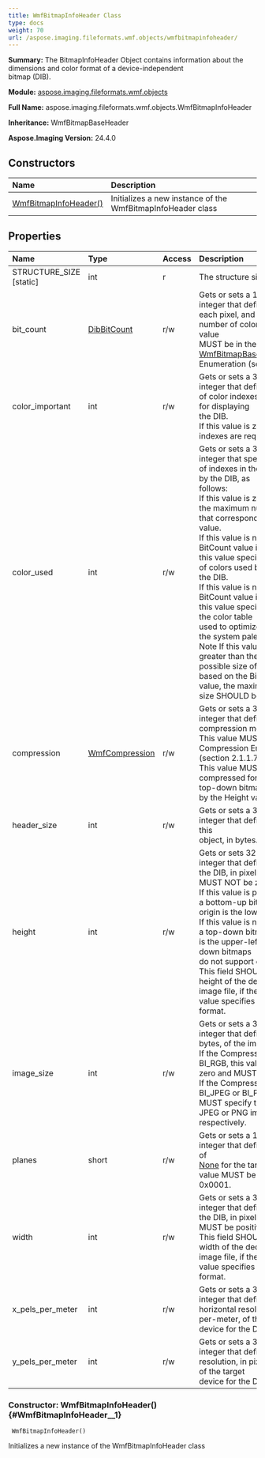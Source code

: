```yaml
---
title: WmfBitmapInfoHeader Class
type: docs
weight: 70
url: /aspose.imaging.fileformats.wmf.objects/wmfbitmapinfoheader/
---
```


**Summary:** The BitmapInfoHeader Object contains information about the dimensions and color format of a device-independent<br/>                bitmap (DIB).

**Module:** [aspose.imaging.fileformats.wmf.objects](/imaging/python-net/aspose.imaging.fileformats.wmf.objects/)

**Full Name:** aspose.imaging.fileformats.wmf.objects.WmfBitmapInfoHeader

**Inheritance:** WmfBitmapBaseHeader

**Aspose.Imaging Version:** 24.4.0

## **Constructors**
| **Name** | **Description** |
| :- | :- |
| [WmfBitmapInfoHeader()](#WmfBitmapInfoHeader__1) | Initializes a new instance of the WmfBitmapInfoHeader class |
## **Properties**
| **Name** | **Type** | **Access** | **Description** |
| :- | :- | :- | :- |
| STRUCTURE_SIZE [static] | int | r | The structure size |
| bit_count | [DibBitCount](/imaging/python-net/aspose.imaging.apsbuilder.dib/dibbitcount/) | r/w | Gets or sets a 16-bit unsigned integer that defines the format of<br/>                each pixel, and the maximum number of colors in the DIB. This value<br/>                MUST be in the [WmfBitmapBaseHeader.bit_count](/imaging/python-net/aspose.imaging.fileformats.wmf.objects/wmfbitmapbaseheader/) Enumeration (section 2.1.1.3). |
| color_important | int | r/w | Gets or sets a 32-bit unsigned integer that defines the number of color indexes that are required for displaying<br/>                the DIB.<br/>                If this value is zero, all color indexes are required |
| color_used | int | r/w | Gets or sets a 32-bit unsigned integer that specifies the number of indexes in the color table used by the DIB, as<br/>                follows:<br/>                If this value is zero, the DIB uses the maximum number of colors that correspond to the BitCount value.<br/>                If this value is nonzero and the BitCount value is less than 16, this value specifies the number of colors used by<br/>                the DIB.<br/>                If this value is nonzero and the BitCount value is 16 or greater, this value specifies the size of the color table<br/>                used to optimize performance of the system palette.<br/>                Note If this value is nonzero and greater than the maximum possible size of the color table based on the BitCount<br/>                value, the maximum color table size SHOULD be assumed. |
| compression | [WmfCompression](/imaging/python-net/aspose.imaging.fileformats.wmf.consts/wmfcompression/) | r/w | Gets or sets a 32-bit unsigned integer that defines the compression mode of the DIB. This value MUST be in the<br/>                Compression Enumeration (section 2.1.1.7).<br/>                This value MUST NOT specify a compressed format if the DIB is a top-down bitmap, as indicated by the Height value. |
| header_size | int | r/w | Gets or sets a 32-bit unsigned integer that defines the size of this<br/>                object, in bytes. |
| height | int | r/w | Gets or sets  32-bit signed integer that defines the height of the DIB, in pixels. This value MUST NOT be zero.<br/>                If this value is positive, the DIB is a bottom-up bitmap, and its origin is the lower-left corner.<br/>                If this value is negative, the DIB is a top-down bitmap, and its origin is the upper-left corner. Top-down bitmaps<br/>                do not support compression.<br/>                This field SHOULD specify the height of the decompressed image file, if the Compression value specifies JPEG or PNG<br/>                format. |
| image_size | int | r/w | Gets or sets a 32-bit unsigned integer that defines the size, in bytes, of the image.<br/>                If the Compression value is BI_RGB, this value SHOULD be zero and MUST be ignored.<br/>                If the Compression value is BI_JPEG or BI_PNG, this value MUST specify the size of the JPEG or PNG image buffer,<br/>                respectively. |
| planes | short | r/w | Gets or sets a 16-bit unsigned integer that defines the number of<br/>                [None](/imaging/python-net/aspose.imaging.fileformats.wmf.objects/wmfbitmapbaseheader/) for the target device. This value MUST be<br/>                0x0001. |
| width | int | r/w | Gets or sets a 32-bit signed integer that defines the width of the DIB, in pixels. This value MUST be positive.<br/>                This field SHOULD specify the width of the decompressed image file, if the Compression value specifies JPEG or PNG<br/>                format. |
| x_pels_per_meter | int | r/w | Gets or sets a 32-bit signed integer that defines the horizontal resolution, in pixels-per-meter, of the target<br/>                device for the DIB |
| y_pels_per_meter | int | r/w | Gets or sets a 32-bit signed integer that defines the vertical resolution, in pixels-per-meter, of the target<br/>                device for the DIB |


### Constructor: WmfBitmapInfoHeader() {#WmfBitmapInfoHeader__1}


```
 WmfBitmapInfoHeader() 
```

Initializes a new instance of the WmfBitmapInfoHeader class

